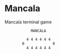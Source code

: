 # Mancala
Mancala terminal game

                MANCALA                 

              4 4 4 4 4 4               
            0             0             
              4 4 4 4 4 4               
